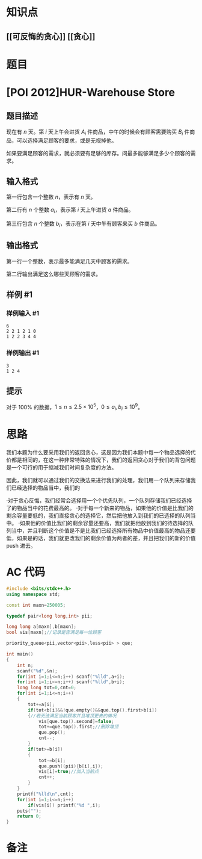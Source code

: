 # 知识点
  ## [[可反悔的贪心]] [[贪心]]
# 题目
 # [POI 2012]HUR-Warehouse Store

## 题目描述

现在有 $n$ 天。第 $i$ 天上午会进货 $A_i$ 件商品，中午的时候会有顾客需要购买 $B_i$ 件商品，可以选择满足顾客的要求，或是无视掉他。

如果要满足顾客的需求，就必须要有足够的库存。问最多能够满足多少个顾客的需求。

## 输入格式

第一行包含一个整数 $n$，表示有 $n$ 天。

第二行有 $n$ 个整数 $a_i$，表示第 $i$ 天上午进货 $a$ 件商品。

第三行包含 $n$ 个整数 $b_i$，表示在第 $i$ 天中午有顾客来买 $b$ 件商品。

## 输出格式

第一行一个整数，表示最多能满足几天中顾客的需求。


第二行输出满足这么哪些天顾客的需求。

## 样例 #1

### 样例输入 #1

```
6
2 2 1 2 1 0
1 2 2 3 4 4
```

### 样例输出 #1

```
3
1 2 4
```

## 提示

对于 $100\%$ 的数据，$1\leqslant n\leqslant 2.5\times 10^5$，$0\leqslant a_i,b_i \leqslant 10^9$。

# 思路
我们本题为什么要采用我们的返回贪心，这是因为我们本题中每一个物品选择的代价都是相同的，在这一种非常特殊的情况下，我们的返回贪心对于我们的背包问题是一个可行的用于缩减我们时间复杂度的方法。

因此，我们就可以通过我们的交换法来进行我们的处理，我们用一个队列来存储我们已经选择的物品当中，我们的


·对于贪心反悔，我们经常会选择用一个个优先队列，一个队列存储我们已经选择了的物品当中的花费最高的。
·对于每一个新来的物品，如果他的价值是比我们的剩余容量要低的，我们直接贪心的选择它，然后把他放入到我们的已选择的队列当中。
·如果他的价值比我们的剩余容量还要高，我们就把他放到我们的待选择的队列当中，并且判断这个价值是不是比我们已经选择所有物品中价值最高的物品还要低，如果是的话，我们就更改我们的剩余价值为两者的差，并且把我们的新的价值 push 进去。
# AC 代码
```cpp
#include <bits/stdc++.h>
using namespace std;

const int maxn=250005;

typedef pair<long long,int> pii;

long long a[maxn],b[maxn];
bool vis[maxn];//记录是否满足每一位顾客

priority_queue<pii,vector<pii>,less<pii> > que;

int main()
{
	int n;
	scanf("%d",&n);
	for(int i=1;i<=n;i++) scanf("%lld",a+i);
	for(int i=1;i<=n;i++) scanf("%lld",b+i);
	long long tot=0,cnt=0;
	for(int i=1;i<=n;i++)
	{
		tot+=a[i];
		if(tot<b[i]&&!que.empty()&&que.top().first>b[i])
		{//若无法满足当前顾客并且堆顶更贵的情况
			vis[que.top().second]=false;
			tot+=que.top().first;//删除堆顶
			que.pop();
			cnt--;
		}
		if(tot>=b[i])
		{
			tot-=b[i];
			que.push((pii){b[i],i});
			vis[i]=true;//加入当前点
			cnt++;
		}
	}
	printf("%lld\n",cnt);
	for(int i=1;i<=n;i++)
		if(vis[i]) printf("%d ",i);
	puts("");
	return 0;
}
```
# 备注
